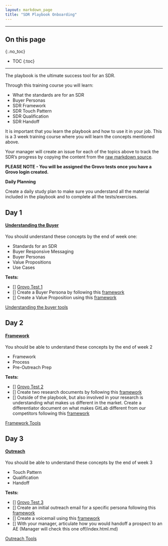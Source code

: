 ```yaml
---
layout: markdown_page
title: "SDR Playbook Onboarding"
---
```


---
## On this page
{:.no_toc}

- TOC
{:toc}

---

The playbook is the ultimate success tool for an SDR.


Through this training course you will learn:
* What the standards are for an SDR 
* Buyer Personas 
* SDR Framework
* SDR Touch Pattern
* SDR Qualification
* SDR Handoff


It is important that you learn the playbook and how to use it in your job. This is a 3 week training course where you will learn the concepts mentioned above.


Your manager will create an issue for each of the topics above to track the SDR’s progress by copying the content from the [raw markdown source](https://gitlab.com/gitlab-com/www-gitlab-com/raw/master/sourcehttps://github.com/daijapan/test/tree/master/sales/sdr/sdr-playbook-onboarding/index.html.md).

**PLEASE NOTE - You will be assigned the Grovo tests once you have a Grovo login created.**

**Daily Planning**

Create a daily study plan to make sure you understand all the material included in the playbook and to complete all the tests/exercises.

## Day 1 

#### [Understanding the Buyer](https://docs.google.com/presentation/d/1B-a3w1cnJy1425XkAlVYCG-EMABD4Uiaf7qKGn6jxA0/edit#slide=id.g1de0c47e87_0_356/index.html.md) 

You should understand these concepts by the end of week one:
* Standards for an SDR
* Buyer Responsive Messaging
* Buyer Personas
* Value Propositions
* Use Cases

**Tests:**
 * [] [Grovo Test 1](https://app.grovo.com/training?aid=73591/index.html.md)
 * [] Create a Buyer Persona by following this [framework](https://drive.google.com/file/d/0Bw0jk96h5OMdQ1VUQnA4THFFVmM/view)
 * [] Create a Value Proposition using this [framework](https://drive.google.com/file/d/0Bw0jk96h5OMdQ1VUQnA4THFFVmM/view) 

[Understanding the buyer tools](https://docs.google.com/presentation/d/14aeeuqQyKuiqbSSspiuDnKHL1oC-_FIrj7AosY3Bt2I/edit#slide=id.p)

## Day 2

#### [Framework](https://docs.google.com/presentation/d/1WJUQofnPa9rPvcyto2QOl3esdiP8Akhi0oidk7fIHsE/edit#slide=id.p)

You should be able to understand these concepts by the end of week 2
 * Framework
 * Process
 * Pre-Outreach Prep

**Tests:**
 * [] [Grovo Test 2](https://app.grovo.com/training?aid=73591/index.html.md) 
 * [] Create two research documents by following this [framework](https://docs.google.com/document/d/1Li1w7FPjLiyX3g7IyoRjdj_ic4Y-t6DOECeiYonjTLs/edit)
 * [] Outside of the playbook, but also involved in your research is understanding what makes us different in the market. Create a differentiator document on what makes GitLab different from our competitors following this [framework](https://docs.google.com/document/d/19zAPULMyqvlVOZ5qnJ8eUKSc951KITcS6Iwc9KM7PaY/edit)

[Framework Tools](https://docs.google.com/presentation/d/1C9JDfHNPfab-tUO0B3HPGt7IGmfE3pEL_Qibfa1bWkg/edit#slide=id.p)

## Day 3

#### [Outreach](https://docs.google.com/presentation/d/13GIrCyl_Y4_RY5z3DBY_mizqOwZfylTyGiDKXn-ZNUU/edit#slide=id.g1e0ab16194_0_620/index.html.md)

You should be able to understand these concepts by the end of week 3
 * Touch Pattern
 * Qualification 
 * Handoff

**Tests:**
 * [] [Grovo Test 3](https://app.grovo.com/training?aid=73591/index.html.md)
 * [] Create an initial outreach email for a specific persona following this [framework](https://docs.google.com/presentation/d/1nDepN4HlL6rPMRHAkH4a5-aOWEKIY6m67iJXN1T_Mlo/edit#slide=id.g2292cd8ce2_0_91/index.html.md)
 * [] Create a voicemail using this [framework](https://docs.google.com/presentation/d/1ZUrgxlTx1lJ5W7WkSHl5PPO5mT-6CuHubTUM845JrFY/edit#slide=id.g229314aa4e_0_0)
 * [] With your manager, articulate how you would handoff a prospect to an AE (Manager will check this one off/index.html.md)
 
[Outreach Tools](https://docs.google.com/presentation/d/1-PdiYcdPQUqODmFtWjbz61OMhlIBdDXAQ02k_4fh0jI/edit#slide=id.g1e0ad68d87_0_1093/index.html.md)
